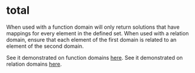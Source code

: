 # total

When used with a function domain will only return solutions that have mappings for every element in the defined set.
When used with a relation domain, ensure that each element of the first domain is related to an element of the second domain.

See it demonstrated on function domains [here](https://github.com/conjure-cp/conjure/blob/main/docs/notebooks/functionDemonstration.ipynb).
See it demonstrated on relation domains [here](...).